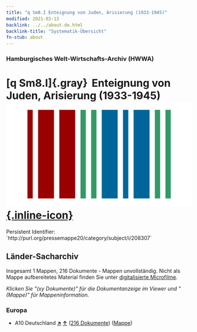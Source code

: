 ```yaml
---
title: "q Sm8.I Enteignung von Juden, Arisierung (1933-1945)"
modified: 2021-03-13
backlink: ../../about.de.html
backlink-title: "Systematik-Übersicht"
fn-stub: about
---
```


### Hamburgisches Welt-Wirtschafts-Archiv (HWWA)

# [q Sm8.I]{.gray}&#8201; Enteignung von Juden, Arisierung (1933-1945) &#160; [![Wikidata](/images/Wikidata-logo.svg "Wikidata"){.inline-icon}](http://www.wikidata.org/entity/Q104711379)

<div class="hint">Persistent Identifier: `http://purl.org/pressemappe20/category/subject/i/208307`</div>







## Länder-Sacharchiv




Insgesamt 1 Mappen, 216 Dokumente - Mappen unvollständig.
Nicht als Mappe aufbereitetes Material finden Sie unter [digitalisierte Microfilme](/film/h1_sh.de.html).

_Klicken Sie "(xy Dokumente)" für die Dokumentanzeige im Viewer und "(Mappe)" für Mappeninformation._




### Europa

- A10 Deutschland [**&nearr;**](../../../geo/i/126128/about.de.html "Deutschland (alle Mappen)") [**&uarr;**](../../../geo/about.de.html#A10 "Ländersystematik") (<a href="https://pm20.zbw.eu/iiifview/folder/sh/126128,208307" title="über: Deutschland : Enteignung von Juden, Arisierung (1933-1945)" target="_blank">216 Dokumente</a>) ([Mappe](../../../../folder/sh/1261xx/126128/2083xx/208307/about.de.html))








